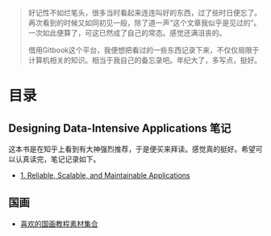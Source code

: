 > 好记性不如烂笔头，很多当时看起来连连叫好的东西，过了些时日便忘了。再次看到的时候又如同初见一般，除了道一声“这个文章我似乎是见过的”。一次如此便算了，可这已然成了自己的常态。感觉还满沮丧的。
>
>借用Gitbook这个平台，我便想把看过的一些东西记录下来，不仅仅局限于计算机相关的知识。相当于我自己的备忘录吧。年纪大了，多写点，挺好。

# 目录

## Designing Data-Intensive Applications 笔记
这本书是在知乎上看到有大神强烈推荐，于是便买来拜读。感觉真的挺好。希望可以认真读完，笔记记录如下。
* [1. Reliable, Scalable, and Maintainable Applications](designing-dataintensive-applications-bi-ji/1.-reliable-scalable-and-maintainable-applications.md)

## 国画

* [喜欢的国画教程素材集合](国画/喜欢的国画教程素材集合.md)
